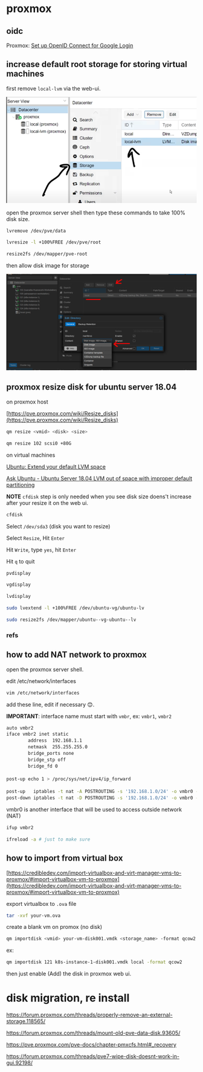 # proxmox

## oidc

Proxmox: [Set up OpenID Connect for Google Login](https://forum.proxmox.com/threads/mobile-web-and-android-app-how-to-log-in-with-google-oauth2-openid.116234/post-563563)

## increase default root storage for storing virtual machines

first remove `local-lvm` via the web-ui.

![./imgs/remove-local-lvm-via-web-ui.png](./imgs/remove-local-lvm-via-web-ui.png)

open the proxmox server shell then type these commands to take 100% disk size.

```bash
lvremove /dev/pve/data
```

```bash
lvresize -l +100%FREE /dev/pve/root
```

```bash
resize2fs /dev/mapper/pve-root
```

then allow disk image for storage

![./imgs/allow-disk-image-for-storage.png](./imgs/allow-disk-image-for-storage.png)

## proxmox resize disk for ubuntu server 18.04

on proxmox host

[https://pve.proxmox.com/wiki/Resize_disks](https://pve.proxmox.com/wiki/Resize_disks)

```bash
qm resize <vmid> <disk> <size>
```

```bash
qm resize 102 scsi0 +80G
```

on virtual machines

[Ubuntu: Extend your default LVM space](https://packetpushers.net/ubuntu-extend-your-default-lvm-space/)

[Ask Ubuntu - Ubuntu Server 18.04 LVM out of space with improper default partitioning](https://askubuntu.com/questions/1106795/ubuntu-server-18-04-lvm-out-of-space-with-improper-default-partitioning)

**NOTE** `cfdisk` step is only needed when you see disk size doens't increase after your resize it on the web ui.

```bash
cfdisk
```

Select `/dev/sda3` (disk you want to resize)

Select `Resize`, Hit `Enter`

Hit `Write`, type `yes`, hit `Enter`

Hit `q` to quit

```bash
pvdisplay
```

```bash
vgdisplay
```

```bash
lvdisplay
```

```bash
sudo lvextend -l +100%FREE /dev/ubuntu-vg/ubuntu-lv
```

```bash
sudo resize2fs /dev/mapper/ubuntu--vg-ubuntu--lv
```

### refs

## how to add NAT network to proxmox

open the proxmox server shell.

edit /etc/network/interfaces

```bash
vim /etc/network/interfaces
```

add these line, edit if necessary 😊.

**IMPORTANT**: interface name must start with `vmbr`, ex: `vmbr1`, `vmbr2`

```bash
auto vmbr2
iface vmbr2 inet static
        address  192.168.1.1
        netmask  255.255.255.0
        bridge_ports none
        bridge_stp off
        bridge_fd 0

post-up echo 1 > /proc/sys/net/ipv4/ip_forward

post-up   iptables -t nat -A POSTROUTING -s '192.168.1.0/24' -o vmbr0 -j MASQUERADE
post-down iptables -t nat -D POSTROUTING -s '192.168.1.0/24' -o vmbr0 -j MASQUERADE
```

vmbr0 is another interface that will be used to access outside network (NAT)

```bash
ifup vmbr2
```

```bash
ifreload -a # just to make sure
```

## how to import from virtual box

[https://credibledev.com/import-virtualbox-and-virt-manager-vms-to-proxmox/#import-virtualbox-vm-to-proxmox](https://credibledev.com/import-virtualbox-and-virt-manager-vms-to-proxmox/#import-virtualbox-vm-to-proxmox)

export virtualbox to `.ova` file

```bash
tar -xvf your-vm.ova
```

create a blank vm on promox (no disk)

```bash
qm importdisk <vmid> your-vm-disk001.vmdk <storage_name> -format qcow2
```

ex:

```bash
qm importdisk 121 k8s-instance-1-disk001.vmdk local -format qcow2
```

then just enable (Add) the disk in proxmox web ui.

# disk migration, re install

https://forum.proxmox.com/threads/properly-remove-an-external-storage.118565/

https://forum.proxmox.com/threads/mount-old-pve-data-disk.93605/

https://pve.proxmox.com/pve-docs/chapter-pmxcfs.html#_recovery

https://forum.proxmox.com/threads/pve7-wipe-disk-doesnt-work-in-gui.92198/
